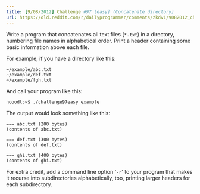 ```yaml
---
title: [9/08/2012] Challenge #97 [easy] (Concatenate directory)
url: https://old.reddit.com/r/dailyprogrammer/comments/zkdv1/9082012_challenge_97_easy_concatenate_directory/
---
```


Write a program that concatenates all text files (`*.txt`) in a directory, numbering file names in alphabetical order. Print a header containing some basic information above each file.

For example, if you have a directory like this:

    ~/example/abc.txt
    ~/example/def.txt
    ~/example/fgh.txt

And call your program like this:

    nooodl:~$ ./challenge97easy example

The output would look something like this:

    === abc.txt (200 bytes)
    (contents of abc.txt)
    
    === def.txt (300 bytes)
    (contents of def.txt)
    
    === ghi.txt (400 bytes)
    (contents of ghi.txt)

For extra credit, add a command line option '`-r`' to your program that makes it recurse into subdirectories alphabetically, too, printing larger headers for each subdirectory.
